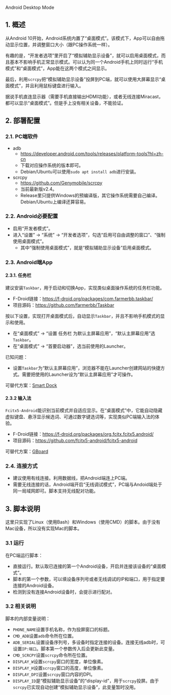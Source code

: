 Android Desktop Mode

## 1. 概述

从Android 10开始，Android系统内置了“桌面模式”。该模式下，App可以自由拖动显示位置，并调整窗口大小（跟PC操作系统一样）。

有趣的是，“开发者选项”里开启了“模拟辅助显示设备”，就可以启用桌面模式，而且基本不影响手机正常显示模式。可以认为同一个Android手机上同时运行“手机模式”和“桌面模式”，App能在这两个模式之间显示。

最后，利用`scrcpy`把“模拟辅助显示设备”投屏到PC端，就可以使用大屏幕显示“桌面模式”，并且利用鼠标键盘进行输入。

据说手机直连显示器（需要手机直接输出HDMI功能），或者无线连接Miracast，都可以显示“桌面模式”。但是手上没有相关设备，不能验证。

## 2. 部署配置

### 2.1. PC端软件

- adb
  - https://developer.android.com/tools/releases/platform-tools?hl=zh-cn
  - 下载对应操作系统的版本即可。
  - Debian/Ubuntu可以使用`sudo apt install adb`进行安装。
- scrcpy
  - https://github.com/Genymobile/scrcpy
  - 当前最新版v2.4。
  - Release里只提供Windows的预编译版，其它操作系统需要自己编译。Debian/Ubuntu上编译还算容易。

### 2.2. Android必要配置

- 启用“开发者模式”。
- 进入“设置” -> “系统” -> “开发者选项”，勾选“启用可自由调整的窗口”、“强制使用桌面模式”。
  - 其中“强制使用桌面模式”，就是“模拟辅助显示设备”启用桌面模式。

### 2.3. Android端App

#### 2.3.1. 任务栏

建议安装`Taskbar`，用于启动和切换App，实现类似桌面操作系统的任务栏功能。

- F-Droid链接：https://f-droid.org/packages/com.farmerbb.taskbar/
- 项目源码：https://github.com/farmerbb/Taskbar

按以下设置，实现打开桌面模式后，自动显示`Taskbar`，并且不影响手机模式的显示和使用。

- 在“桌面模式” -> “设置 任务栏 为默认主屏幕应用”，“默认主屏幕应用”选`Taskbar`。
- 在“桌面模式” -> “首要启动器”，选当前使用的Launcher。

已知问题：

- 设置`Taskbar`为“默认主屏幕应用”，浏览器不能在Launcher创建网站的快捷方式。需要把使用的Launcher设为“默认主屏幕应用”才可操作。

可替代方案：[Smart Dock](https://f-droid.org/packages/cu.axel.smartdock/)

#### 2.3.2 输入法

`Fcitx5-Android`能识别当前模式并自适应显示。在“桌面模式”中，它能自动隐藏虚拟键盘、悬浮显示候选词、可通过数字键选词等，实现类似PC端输入法的体验。

- F-Droid链接：https://f-droid.org/packages/org.fcitx.fcitx5.android/
- 项目源码：https://github.com/fcitx5-android/fcitx5-android

可替代方案：[GBoard](https://play.google.com/store/apps/details?id=com.google.android.inputmethod.latin)


### 2.4. 连接方式

- 建议使用有线连接。利用数据线，把Android端连上PC端。
- 需要无线连接的话，Android端开启“无线调试模式”，PC端与Andoid端处于同一局域网即可。脚本支持无线配对功能。

## 3. 脚本说明

这里只实现了Linux（使用Bash）和Windows（使用CMD）的脚本。由于没有Mac设备，所以没有实现Mac的脚本。

### 3.1 运行

在PC端运行脚本：

- 直接运行。默认取已连接的第一个Android设备，开启并连接该设备的“桌面模式”。
- 脚本的第一个参数，可以填设备序列号或者无线调试的IP和端口，用于指定要连接的Android设备。
- 检测到没有连接Android设备时，会提示进行配对。

### 3.2 相关说明

脚本的内部变量说明：

- `PHONE_NAME`设置手机名称，作为投屏窗口的标题。
- `CMD_ADB`设置`adb`命令所在位置。
- `ADB_SERIAL`设置设备序列号，多设备时指定连接的设备。连接无线adb时，可设置`IP:端口`。脚本第一个参数传入后会更新此变量。
- `CMD_SCRCPY`设置`scrcpy`命令所在位置。
- `DISPLAY_W`设置`scrcpy`窗口的宽度，单位像素。
- `DISPLAY_H`设置`scrcpy`窗口的高度，单位像素。
- `DISPLAY_DPI`设置`scrcpy`窗口内容的DPI。
- `DISPLAY_ID`是“模拟辅助显示设备”的“display-id”，用于`scrcpy`投屏。由于`scrcpy`已实现自动创建“模拟辅助显示设备”，此变量暂时没用。



